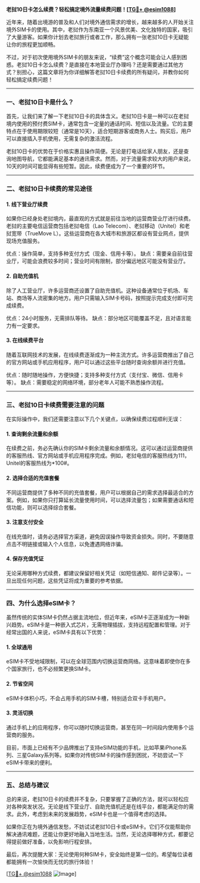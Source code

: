 **老挝10日卡怎么续费？轻松搞定境外流量续费问题！[[TG💪+ @esim1088](https://t.me/s/esim1088)]**

近年来，随着出境游的普及和人们对境外通信需求的增长，越来越多的人开始关注境外SIM卡的使用。其中，老挝作为东南亚一个风景优美、文化独特的国家，吸引了大量游客。如果你计划去老挝旅行或者工作，那么拥有一张老挝10日卡无疑能让你的旅程更加顺畅。

不过，对于初次使用境外SIM卡的朋友来说，“续费”这个概念可能会让人感到困惑。老挝10日卡怎么续费？是直接在本地营业厅办理吗？还是需要通过其他方式？别担心，这篇文章将为你详细解答老挝10日卡续费的所有疑问，并教你如何轻松搞定续费问题！

---

### **一、老挝10日卡是什么？**

首先，让我们来了解一下老挝10日卡的具体含义。老挝10日卡是一种可以在老挝境内使用的预付费SIM卡，通常包含一定量的通话时间、短信以及流量。它的主要特点在于使用期限较短（通常是10天），适合短期游客或商务人士。购买后，用户可以直接插入手机使用，无需复杂的激活流程。

老挝10日卡的优势在于价格实惠且操作简便。无论是打电话给家人朋友，还是查询地图导航，它都能满足基本的通讯需求。然而，对于流量需求较大的用户来说，10天的时间可能显得有些短暂。因此，续费便成为了一个重要的环节。

---

### **二、老挝10日卡续费的常见途径**

#### **1. 线下营业厅续费**
如果你已经身处老挝境内，最直观的方式就是前往当地的运营商营业厅进行续费。老挝的主要电信运营商包括老挝电信（Lao Telecom）、老挝移动（Unitel）和老挝宽带（TrueMove L）。这些运营商在各大城市和旅游区都设有营业网点，提供现场充值服务。

优点：操作简单，支持多种支付方式（现金、信用卡等）。
缺点：需要亲自前往营业厅，可能会浪费较多时间；营业时间有限制，部分偏远地区可能没有营业厅。

#### **2. 自助充值机**
除了人工营业厅，许多运营商还设置了自助充值机。这种设备通常位于机场、车站、商场等人流密集的地方。用户只需输入SIM卡号码，按照提示完成支付即可完成续费。

优点：24小时服务，无需排队等待。
缺点：部分地区可能覆盖不足，且对语言能力有一定要求。

#### **3. 在线续费平台**
随着互联网技术的发展，在线续费逐渐成为一种主流方式。许多运营商推出了自己的官方网站或手机应用程序，用户可以通过这些平台随时查询余额并进行充值。

优点：随时随地操作，方便快捷；支持多种支付方式（支付宝、微信、信用卡等）。
缺点：需要稳定的网络环境，部分老年人可能不熟悉操作流程。

---

### **三、老挝10日卡续费需要注意的问题**

在实际操作中，我们还需要注意以下几个关键点，以确保续费过程顺利无误：

#### **1. 查询剩余流量和余额**
在续费之前，务必先确认你的SIM卡剩余流量和余额情况。这可以通过运营商提供的客服热线、官方网站或手机应用程序完成。例如，老挝电信的客服热线为111，Unitel的客服热线为*100#。

#### **2. 选择合适的充值套餐**
不同运营商提供了多种不同的充值套餐，用户可以根据自己的需求选择最适合的方案。例如，如果你只打算延长流量使用时间，可以选择流量包；如果需要通话和短信功能，则可以选择综合套餐。

#### **3. 注意支付安全**
在线充值时，请务必选择官方渠道，避免因误操作导致资金损失。同时，不要随意点击不明链接或输入个人信息，以免遭遇网络诈骗。

#### **4. 保存充值凭证**
无论采用哪种方式续费，都建议保留好相关凭证（如短信通知、邮件记录等）。一旦出现任何问题，这些凭证将成为重要的参考依据。

---

### **四、为什么选择eSIM卡？**

虽然传统的实体SIM卡仍然占据主流地位，但近年来，eSIM卡正逐渐成为一种新兴趋势。eSIM卡是一种嵌入式芯片，无需物理插拔，支持远程配置和管理。对于经常出国的人来说，eSIM卡具有以下优势：

#### **1. 全球通用**
eSIM卡不受地域限制，可以在全球范围内切换运营商网络。这意味着即使你在多个国家旅行，也不必频繁更换SIM卡。

#### **2. 节省空间**
eSIM卡体积小巧，不会占用手机的SIM卡槽，特别适合双卡手机用户。

#### **3. 灵活切换**
通过手机上的应用程序，你可以随时切换运营商，甚至在同一时间段内使用多个运营商的服务。

目前，市面上已经有不少品牌推出了支持eSIM功能的手机，比如苹果iPhone系列、三星Galaxy系列等。如果你对传统SIM卡的操作感到困扰，不妨尝试一下eSIM卡带来的便利。

---

### **五、总结与建议**

总的来说，老挝10日卡的续费并不复杂，只要掌握了正确的方法，就可以轻松应对各种突发状况。无论是线下营业厅、自助充值机还是在线平台，都能满足你的需求。此外，考虑到未来的发展趋势，eSIM卡也是一个值得考虑的选择。

如果你正在为境外通信发愁，不妨试试老挝10日卡或eSIM卡。它们不仅能帮助你解决通讯难题，还能让你更好地融入当地生活。当然，无论选择哪种方式，都要记得提前做好准备，以免影响行程安排。

最后，再次提醒大家：无论使用何种SIM卡，安全始终是第一位的。希望每位读者都能拥有一次愉快而无忧的旅行体验！

[[TG💪+ @esim1088](https://t.me/s/esim1088) ![Image](https://i.postimg.cc/4NQfJmqS/Snipaste-2025-05-13-00-14-12.png)]